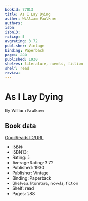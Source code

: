 ```yaml
---
bookid: 77013
title: As I Lay Dying
author: William Faulkner
authors: 
isbn: 
isbn13: 
rating: 5
avgrating: 3.72
publisher: Vintage
binding: Paperback
pages: 288
published: 1930
shelves: literature, novels, fiction
shelf: read
review: 
---
```


# As I Lay Dying

By William Faulkner

## Book data

[GoodReads ID/URL](https://www.goodreads.com/book/show/77013)

- ISBN: 
- ISBN13: 
- Rating: 5
- Average Rating: 3.72
- Published: 1930
- Publisher: Vintage
- Binding: Paperback
- Shelves: literature, novels, fiction
- Shelf: read
- Pages: 288

